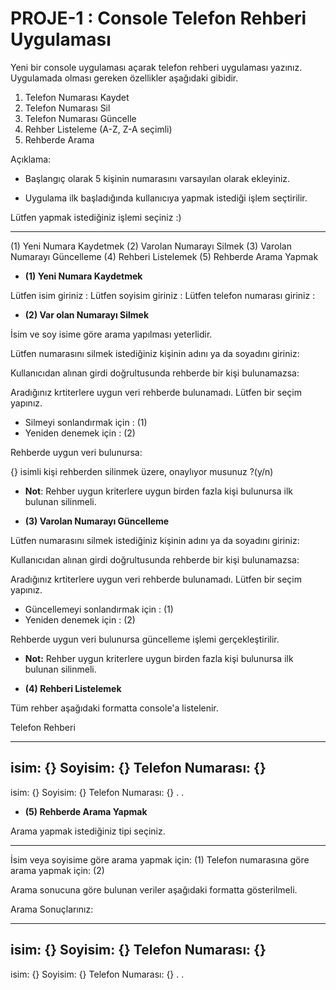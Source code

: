 ﻿
# PROJE-1 : Console Telefon Rehberi Uygulaması

  

Yeni bir console uygulaması açarak telefon rehberi uygulaması yazınız. Uygulamada olması gereken özellikler aşağıdaki gibidir.

  

1.  Telefon Numarası Kaydet
2.  Telefon Numarası Sil
3.  Telefon Numarası Güncelle
4.  Rehber Listeleme (A-Z, Z-A seçimli)
5.  Rehberde Arama

  

Açıklama:

  

-   Başlangıç olarak 5 kişinin numarasını varsayılan olarak ekleyiniz.

  

-   Uygulama ilk başladığında kullanıcıya yapmak istediği işlem seçtirilir.

  

  Lütfen yapmak istediğiniz işlemi seçiniz :) 
  *******************************************
  (1) Yeni Numara Kaydetmek
  (2) Varolan Numarayı Silmek
  (3) Varolan Numarayı Güncelleme
  (4) Rehberi Listelemek
  (5) Rehberde Arama Yapmak 

  

-   **(1) Yeni Numara Kaydetmek**

  

 Lütfen isim giriniz             : 
 Lütfen soyisim giriniz          :
 Lütfen telefon numarası giriniz :

-   **(2) Var olan Numarayı Silmek**

  

İsim ve soy isime göre arama yapılması yeterlidir.

  

  Lütfen numarasını silmek istediğiniz kişinin adını ya da soyadını giriniz:

  

Kullanıcıdan alınan girdi doğrultusunda rehberde bir kişi bulunamazsa:

  

  Aradığınız krtiterlere uygun veri rehberde bulunamadı. Lütfen bir seçim yapınız.
  * Silmeyi sonlandırmak için : (1)
  * Yeniden denemek için      : (2)

  

Rehberde uygun veri bulunursa:

  

  {} isimli kişi rehberden silinmek üzere, onaylıyor musunuz ?(y/n)

-   **Not**: Rehber uygun kriterlere uygun birden fazla kişi bulunursa ilk bulunan silinmeli.

  

-   **(3) Varolan Numarayı Güncelleme**

  

 Lütfen numarasını silmek istediğiniz kişinin adını ya da soyadını giriniz:

  

Kullanıcıdan alınan girdi doğrultusunda rehberde bir kişi bulunamazsa:

  

 Aradığınız krtiterlere uygun veri rehberde bulunamadı. Lütfen bir seçim yapınız.
 * Güncellemeyi sonlandırmak için    : (1)
 * Yeniden denemek için              : (2)

  

Rehberde uygun veri bulunursa güncelleme işlemi gerçekleştirilir.

  

-   **Not:** Rehber uygun kriterlere uygun birden fazla kişi bulunursa ilk bulunan silinmeli.

  

-   **(4) Rehberi Listelemek**

  

Tüm rehber aşağıdaki formatta console'a listelenir.

  

  Telefon Rehberi
  **********************************************
  isim: {}
  Soyisim: {}
  Telefon Numarası: {}
  - 
  isim: {}
  Soyisim: {}
  Telefon Numarası: {}
  .
  . 

  

-   **(5) Rehberde Arama Yapmak**

  

 Arama yapmak istediğiniz tipi seçiniz.
 **********************************************
 
 İsim veya soyisime göre arama yapmak için: (1)
 Telefon numarasına göre arama yapmak için: (2) 

  

Arama sonucuna göre bulunan veriler aşağıdaki formatta gösterilmeli.

  

 Arama Sonuçlarınız:
 **********************************************
 isim: {}
 Soyisim: {}
 Telefon Numarası: {}
 - 
 isim: {}
 Soyisim: {}
 Telefon Numarası: {}
 .
 .